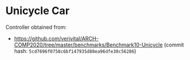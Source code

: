 # Unicycle Car

Controller obtained from:

- https://github.com/verivital/ARCH-COMP2020/tree/master/benchmarks/Benchmark10-Unicycle (commit hash: `5cd7696f0758c6bf147935d88ea96dfe30c56286`)

